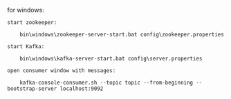 for windows:

    start zookeeper:

        bin\windows\zookeeper-server-start.bat config\zookeeper.properties

    start Kafka:
        
        bin\windows\kafka-server-start.bat config\server.properties

    open consumer window with messages:

        kafka-console-consumer.sh --topic topic --from-beginning --bootstrap-server localhost:9092